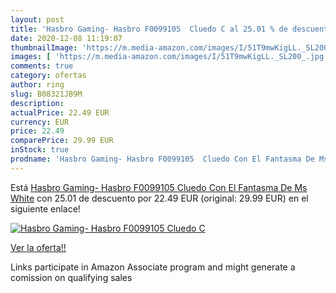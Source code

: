 ```yaml
---
layout: post
title: 'Hasbro Gaming- Hasbro F0099105  Cluedo C al 25.01 % de descuento'
date: 2020-12-08 11:19:07
thumbnailImage: 'https://m.media-amazon.com/images/I/51T9mwKigLL._SL200_.jpg'
images: [ 'https://m.media-amazon.com/images/I/51T9mwKigLL._SL200_.jpg' ]
comments: true
category: ofertas
author: ring
slug: B08321JB9M
description:
actualPrice: 22.49 EUR
currency: EUR
price: 22.49
comparePrice: 29.99 EUR
inStock: true
prodname: 'Hasbro Gaming- Hasbro F0099105  Cluedo Con El Fantasma De Ms White'
---
```


Está [Hasbro Gaming- Hasbro F0099105  Cluedo Con El Fantasma De Ms White](https://www.amazon.es/dp/B08321JB9M/?tag=tolees-21) con 25.01 de descuento por 22.49 EUR (original: 29.99 EUR) en el siguiente enlace!

[![Hasbro Gaming- Hasbro F0099105  Cluedo C](https://m.media-amazon.com/images/I/51T9mwKigLL._SL200_.jpg)](https://www.amazon.es/dp/B08321JB9M/?tag=tolees-21)

[Ver la oferta!!](https://www.amazon.es/dp/B08321JB9M/?tag=tolees-21)

Links participate in Amazon Associate program and might generate a comission on qualifying sales


